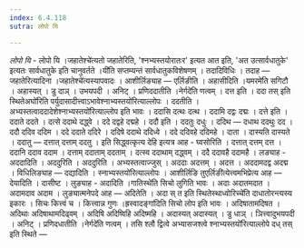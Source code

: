 ```yaml
---
index: 6.4.118
sutra: लोपो यि

---
```

_लोपो यि_ - लोपो यि ।जहातेश्चे॑त्यतो जहातेरिति, 'श्नभ्यस्तयोरातःर' इत्यत आत इति, 'अत उत्सार्वधातुके' इत्यतः सार्वधातुके इति चानुवर्तते ।यी॑ति सप्तम्यन्तं सार्वधातुकविशेषणम् । तदादिविधिः । तदाह — जहातेरित्यादिना ।जहातेश्चे॑त्यस्यापवादः । आशीर्लिङ्याह —  एर्लिङीति । अहासीदिति ।यमरमे॑ति सगिटौ । अहास्यत् । डु दाञ् । उभयपदी । अनिट् । प्रणिददातीति ।नेर्गदे॑ति णत्वम् । दत्त इति । ददा तस् इति स्थितेअघो॑रिति पर्युदासादीत्त्वाऽभावेश्नाभ्यस्तयो॑रित्याल्लोपः । ददतीति । अभ्यस्तत्वाददादेशेश्नाभ्यस्तयो॑रित्याल्लोप इति भावः । ददासि दत्थः दत्थ । ददामि दद्वः दद्मः । दत्ते इति । ददाते ददते । दत्से ददाथे दद्ध्वे । ददे दद्वहे दद्महे । ददौ इति । ददतुः दधुः । ददिथ — दधाथ ददथुः दद । ददौ ददिव ददिम । ददे ददाते ददिरे । ददिषे ददाथे ददिध्वे । ददे ददिवहे ददिमहे । दाता । दास्यति दास्यते । ददातु —  दत्तात् दत्ताम् ददतु । इति सिद्ध्वत्कृत्य देहि इत्यत्र आह - घ्वसोरिति । दत्तात् दत्तम् दत्त । ददानि ददाव ददाम । दत्ताम् ददाताम् ददताम् । दत्स्व ददाथाम् दद्ध्वम् । ददै ददावहै ददामहै । लङ्याह - अददादिति । अददुरिति । अददुरिति । अभ्यस्तत्वाज्जुस् । अददाः अदत्तम् । अदत्त । अददामदद्व अदद्म । विधिलिङ्याह — दद्यादिति । स्नाभ्यस्तयो॑रित्याल्लोपः । आशीर्लिङि तुएर्लिङी॑त्येत्त्वमभिप्रेत्य आह — देयादिति । दासीष्ट । लुङ्याह - अदादिति ।गातिस्थे॑ति सिचो लुगिति भावः । अदाः अदातमदात । अदामदाव अदाम । लुङ्यात्मनेपदे आह —  अदितेति । अदा स् त इति स्थितेस्थाध्वोरिच्चे॑ति दाधातोरन्त्यस्य इकारः । सिचः कित्त्वं च । कित्त्वान्न गुणः ।ह्रस्वादङ्गा॑दिति सिचो लोप इति भावः । अदिषातामदिषत । अदिथाः अदिषाथामदिढ्वम् । अदिषि अदिष्विहि अदिष्महि । अदास्यत् अदास्यत् । डु धाञ् । ञित्त्वादुभयपदी । अनिट् । प्रणिदधातीति ।नेर्गदे॑ति णत्वम् । तसि श्लौ द्वित्वे अभ्यासजश्त्वे	श्नाभ्यस्तयो॑रित्याल्लोपे दध् तस् इति स्थिते —